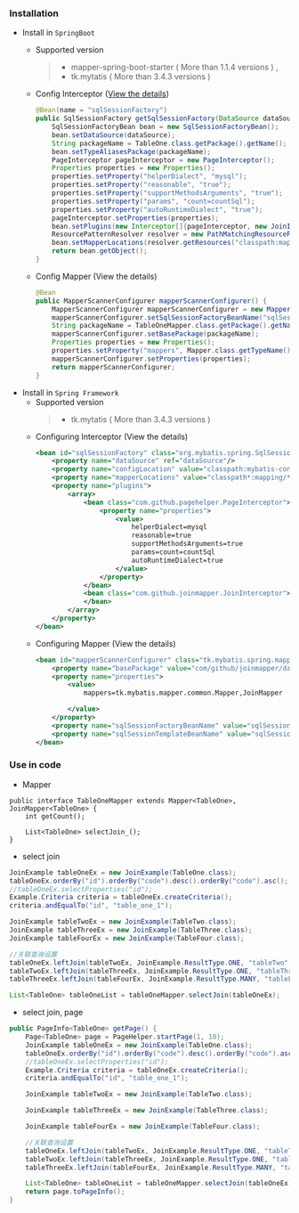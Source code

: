 ### Installation
- Install in `SpringBoot`
    - Supported version
        >- mapper-spring-boot-starter ( More than 1.1.4 versions ) ,
        >- tk.mytatis ( More than 3.4.3 versions )
            <!-- mapper-spring-boot-starter 1.2.4之后还有问题 java.lang.NoSuchMethodError: org.springframework.boot.SpringApplication.<init>([Ljava/lang/Object;)V -->
    - Config Interceptor ([View the details](https://github.com/joinmapper/JoinMapper/blob/6995b9def117896f25edeb5bfd5ad4a2c1bac57f/src/test/java/com/github/joinmapper/test/springboot/config/DruidDataSourceConfig.java#L45 "View the details")) 
        ```java
        @Bean(name = "sqlSessionFactory")
        public SqlSessionFactory getSqlSessionFactory(DataSource dataSource) throws Exception {
            SqlSessionFactoryBean bean = new SqlSessionFactoryBean();
            bean.setDataSource(dataSource);
            String packageName = TableOne.class.getPackage().getName();
            bean.setTypeAliasesPackage(packageName);
            PageInterceptor pageInterceptor = new PageInterceptor();
            Properties properties = new Properties();
            properties.setProperty("helperDialect", "mysql");
            properties.setProperty("reasonable", "true");
            properties.setProperty("supportMethodsArguments", "true");
            properties.setProperty("params", "count=countSql");
            properties.setProperty("autoRuntimeDialect", "true");
            pageInterceptor.setProperties(properties);
            bean.setPlugins(new Interceptor[]{pageInterceptor, new JoinInterceptor()}); // 插件的执行顺序为倒叙,让JoinInterceptor先执行
            ResourcePatternResolver resolver = new PathMatchingResourcePatternResolver();
            bean.setMapperLocations(resolver.getResources("classpath:mapping/*.xml"));
            return bean.getObject();
        }
        ```
    
    - Config Mapper (View the details)
        ```java
        @Bean
        public MapperScannerConfigurer mapperScannerConfigurer() {
            MapperScannerConfigurer mapperScannerConfigurer = new MapperScannerConfigurer();
            mapperScannerConfigurer.setSqlSessionFactoryBeanName("sqlSessionFactory");
            String packageName = TableOneMapper.class.getPackage().getName();
            mapperScannerConfigurer.setBasePackage(packageName);
            Properties properties = new Properties();
            properties.setProperty("mappers", Mapper.class.getTypeName() + "," + JoinMapper.class.getTypeName()); // mappers
            mapperScannerConfigurer.setProperties(properties);
            return mapperScannerConfigurer;
        }


- Install in `Spring Framework`
    - Supported version
        >- tk.mytatis ( More than 3.4.3 versions )
    - Configuring Interceptor (View the details)
        ```xml
        <bean id="sqlSessionFactory" class="org.mybatis.spring.SqlSessionFactoryBean">
            <property name="dataSource" ref="dataSource"/>
            <property name="configLocation" value="classpath:mybatis-config.xml"/>
            <property name="mapperLocations" value="classpath*:mapping/**/*Mapper.xml"/>
            <property name="plugins">
                <array>
                    <bean class="com.github.pagehelper.PageInterceptor">
                        <property name="properties">
                            <value>
                                helperDialect=mysql
                                reasonable=true
                                supportMethodsArguments=true
                                params=count=countSql
                                autoRuntimeDialect=true
                            </value>
                        </property>
                    </bean>
                    <bean class="com.github.joinmapper.JoinInterceptor">
                    </bean>
                </array>
            </property>
        </bean>
    
    - Configuring Mapper (View the details)
        ```xml
        <bean id="mapperScannerConfigurer" class="tk.mybatis.spring.mapper.MapperScannerConfigurer">
            <property name="basePackage" value="com/github/joinmapper/dao"/>
            <property name="properties">
                <value>
                    mappers=tk.mybatis.mapper.common.Mapper,JoinMapper
    
                </value>
            </property>
            <property name="sqlSessionFactoryBeanName" value="sqlSessionFactory"/>
            <property name="sqlSessionTemplateBeanName" value="sqlSession"/>
        </bean>
  
### Use in code
- Mapper
```
public interface TableOneMapper extends Mapper<TableOne>, JoinMapper<TableOne> {
    int getCount();

    List<TableOne> selectJoin_();
}
```
- select join
```java
JoinExample tableOneEx = new JoinExample(TableOne.class);
tableOneEx.orderBy("id").orderBy("code").desc().orderBy("code").asc();
//tableOneEx.selectProperties("id");
Example.Criteria criteria = tableOneEx.createCriteria();
criteria.andEqualTo("id", "table_one_1");

JoinExample tableTwoEx = new JoinExample(TableTwo.class);
JoinExample tableThreeEx = new JoinExample(TableThree.class);
JoinExample tableFourEx = new JoinExample(TableFour.class);

//关联查询设置
tableOneEx.leftJoin(tableTwoEx, JoinExample.ResultType.ONE, "tableTwo", "id", "id");
tableTwoEx.leftJoin(tableThreeEx, JoinExample.ResultType.ONE, "tableThree", "id", "id");
tableThreeEx.leftJoin(tableFourEx, JoinExample.ResultType.MANY, "tableFourList", "id", "id");

List<TableOne> tableOneList = tableOneMapper.selectJoin(tableOneEx);
```

- select join, page
```java
public PageInfo<TableOne> getPage() {
    Page<TableOne> page = PageHelper.startPage(1, 10);
    JoinExample tableOneEx = new JoinExample(TableOne.class);
    tableOneEx.orderBy("id").orderBy("code").desc().orderBy("code").asc();
    //tableOneEx.selectProperties("id");
    Example.Criteria criteria = tableOneEx.createCriteria();
    criteria.andEqualTo("id", "table_one_1");

    JoinExample tableTwoEx = new JoinExample(TableTwo.class);

    JoinExample tableThreeEx = new JoinExample(TableThree.class);

    JoinExample tableFourEx = new JoinExample(TableFour.class);

    //关联查询设置
    tableOneEx.leftJoin(tableTwoEx, JoinExample.ResultType.ONE, "tableTwo", "id", "id");
    tableTwoEx.leftJoin(tableThreeEx, JoinExample.ResultType.ONE, "tableThree", "id", "id");
    tableThreeEx.leftJoin(tableFourEx, JoinExample.ResultType.MANY, "tableFourList", "id", "id");

    List<TableOne> tableOneList = tableOneMapper.selectJoin(tableOneEx);
    return page.toPageInfo();
}
```